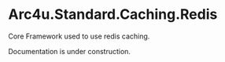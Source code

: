 # Arc4u.Standard.Caching.Redis

Core Framework used to use redis caching.

Documentation is under construction.
